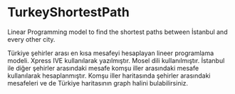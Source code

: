 # TurkeyShortestPath
Linear Programming model to find the shortest paths between İstanbul and every other city.

Türkiye şehirler arası en kısa mesafeyi hesaplayan lineer programlama modeli. Xpress IVE kullanılarak yazılmıştır. Mosel dili kullanılmıştır. İstanbul ile diğer şehirler arasındaki mesafe komşu iller arasındaki mesafe kullanılarak hesaplanmıştır. Komşu iller haritasında şehirler arasındaki mesafeleri ve de Türkiye haritasının graph halini bulabilirsiniz.
